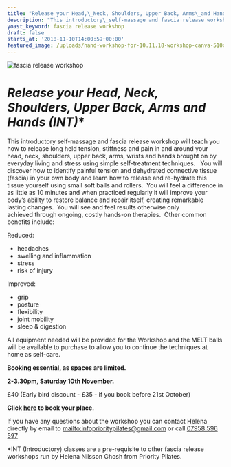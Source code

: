 ```yaml
---
title: "Release your Head,\_Neck, Shoulders, Upper Back, Arms\_and Hands (INT*)"
description: "This introductory\_self-massage and fascia release workshop will teach you how to release long held tension, stiffness and pain in and around your head, neck,\_shoulders, upper back, arms, wrists and hands brought on by everyday\_living and stress using simple self-treatment techniques.\_"
yoast_keyword: fascia release workshop
draft: false
starts_at: '2018-11-10T14:00:59+00:00'
featured_image: /uploads/hand-workshop-for-10.11.18-workshop-canva-510x250px.jpg
---
```

![fascia release workshop](/uploads/hand-workshop-for-10.11.18-workshop-canva-510x250px.jpg)

# **​Release your Head, Neck, Shoulders, Upper Back, Arms and Hands (INT*)**

This introductory self-massage and fascia release workshop will teach you how to release long held tension, stiffness and pain in and around your head, neck, shoulders, upper back, arms, wrists and hands brought on by everyday living and stress using simple self-treatment techniques. 
​
You will discover how to identify painful tension and dehydrated connective tissue (fascia) in your own body and learn how to release and re-hydrate this tissue yourself using small soft balls and rollers.
​
You will feel a difference in as little as 10 minutes and when practiced regularly it will improve your body’s ability to restore balance and repair itself, creating remarkable lasting changes.  You will see and feel results otherwise only achieved through ongoing, costly hands-on therapies.
​
Other common benefits include:

Reduced:

* headaches 
* swelling and inflammation 
* stress​
* risk of injury

​Improved:

* grip
* posture 
* flexibility
* joint mobility
* sleep & digestion 
  ​

All equipment needed will be provided for the Workshop and the MELT balls will be available to purchase to allow you to continue the techniques at home as self-care.
​                                                               

**Booking essential, as spaces are limited.**

**2-3.30pm, Saturday 10th November.**

£40 (Early bird discount - £35 - if you book before 21st October)

**Click [here](https://www.prioritypilates.com/self-massage-workshops) to book your place.** 

If you have any questions about the workshop you can contact Helena directly by email to <mailto:infoprioritypilates@gmail.com> or call [07958 596 597](tel:07958596597)

\*INT (Introductory) classes are a pre-requisite to other fascia release workshops run by Helena Nilsson Ghosh from Priority Pilates.
